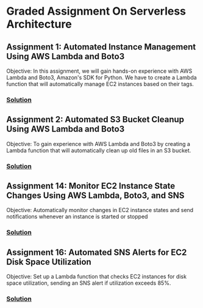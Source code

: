 # Graded Assignment On Serverless Architecture

## Assignment 1: Automated Instance Management Using AWS Lambda and Boto3
Objective: In this assignment, we will gain hands-on experience with AWS Lambda and Boto3, Amazon's SDK for Python. We have to create a Lambda function that will automatically manage EC2 instances based on their tags.
### [Solution](Assignment1.md)

## Assignment 2: Automated S3 Bucket Cleanup Using AWS Lambda and Boto3
Objective: To gain experience with AWS Lambda and Boto3 by creating a Lambda function that will automatically clean up old files in an S3 bucket.
### [Solution](Assignment2.md)

## Assignment 14: Monitor EC2 Instance State Changes Using AWS Lambda, Boto3, and SNS
Objective: Automatically monitor changes in EC2 instance states and send notifications whenever an instance is started or stopped
### [Solution](Assignment14.md)

## Assignment 16: Automated SNS Alerts for EC2 Disk Space Utilization
Objective: Set up a Lambda function that checks EC2 instances for disk space utilization, sending an SNS alert if utilization exceeds 85%.
### [Solution](Assignment16.md)



